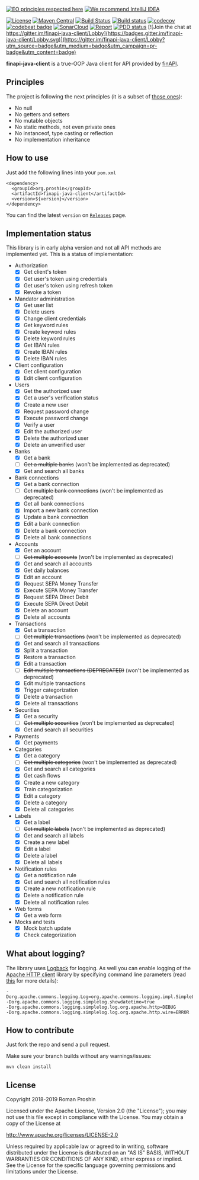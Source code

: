 [![EO principles respected here](http://www.elegantobjects.org/badge.svg)](http://www.elegantobjects.org)
[![We recommend IntelliJ IDEA](http://www.elegantobjects.org/intellij-idea.svg)](https://www.jetbrains.com/idea/)

[![License](https://img.shields.io/badge/License-Apache%202.0-blue.svg)](http://www.apache.org/licenses/LICENSE-2.0)
[![Maven Central](https://maven-badges.herokuapp.com/maven-central/org.proshin/finapi-java-client/badge.svg)](https://maven-badges.herokuapp.com/maven-central/org.proshin/finapi-java-client)
[![Build Status](https://travis-ci.org/proshin-roman/finapi-java-client.svg?branch=master)](https://travis-ci.org/proshin-roman/finapi-java-client)
[![Build status](https://ci.appveyor.com/api/projects/status/n88wydxq8oa0eou0/branch/master?svg=true)](https://ci.appveyor.com/project/proshin-roman/finapi-java-client/branch/master)
[![codecov](https://codecov.io/gh/proshin-roman/finapi-java-client/branch/master/graph/badge.svg)](https://codecov.io/gh/proshin-roman/finapi-java-client)
[![codebeat badge](https://codebeat.co/badges/907cb4b8-0f65-446a-a874-9ece228ab579)](https://codebeat.co/projects/github-com-proshin-roman-finapi-java-client-master)
[![SonarCloud](https://sonarcloud.io/api/project_badges/measure?project=org.proshin%3Afinapi-java-client&metric=alert_status)](https://sonarcloud.io/dashboard?id=org.proshin%3Afinapi-java-client)
[![Report](https://inspecode.rocro.com/badges/github.com/proshin-roman/finapi-java-client/report?token=XQDM-T86oDab_Cxht2zu7R2Id6M09Uobn6izEWhA8es&branch=master)](https://inspecode.rocro.com/reports/github.com/proshin-roman/finapi-java-client/branch/master/summary)
[![PDD status](http://www.0pdd.com/svg?name=proshin-roman/finapi-java-client)](http://www.0pdd.com/p?name=proshin-roman/finapi-java-client) [![Join the chat at https://gitter.im/finapi-java-client/Lobby](https://badges.gitter.im/finapi-java-client/Lobby.svg)](https://gitter.im/finapi-java-client/Lobby?utm_source=badge&utm_medium=badge&utm_campaign=pr-badge&utm_content=badge)


**finapi-java-client** is a true-OOP Java client for API provided by [finAPI](https://finapi.io).

## Principles

The project is following the next principles (it is a subset of [those ones](https://www.elegantobjects.org/#principles)):
- No null
- No getters and setters
- No mutable objects
- No static methods, not even private ones
- No instanceof, type casting or reflection
- No implementation inheritance

## How to use

Just add the following lines into your `pom.xml`
```!xml
<dependency>
  <groupId>org.proshin</groupId>
  <artifactId>finapi-java-client</artifactId>
  <version>${version}</version>
</dependency>
```
You can find the latest `version` on [`Releases`](https://github.com/proshin-roman/finapi-java-client/releases) page.

## Implementation status

This library is in early alpha version and not all API methods are implemented yet. This is a status of implementation:

- Authorization
    - [x] Get client's token
    - [x] Get user's token using credentials
    - [x] Get user's token using refresh token
    - [x] Revoke a token
- Mandator administration
    - [x] Get user list
    - [x] Delete users
    - [x] Change client credentials
    - [x] Get keyword rules
    - [x] Create keyword rules
    - [x] Delete keyword rules
    - [x] Get IBAN rules
    - [x] Create IBAN rules
    - [x] Delete IBAN rules
- Client configuration
    - [x] Get client configuration
    - [x] Edit client configuration
- Users
    - [x] Get the authorized user
    - [x] Get a user's verification status
    - [x] Create a new user
    - [x] Request password change
    - [x] Execute password change
    - [x] Verify a user
    - [x] Edit the authorized user
    - [x] Delete the authorized user
    - [x] Delete an unverified user 
- Banks
    - [x] Get a bank
    - [ ] ~~Get a multiple banks~~ (won't be implemented as deprecated)
    - [x] Get and search all banks
- Bank connections
    - [x] Get a bank connection
    - [ ] ~~Get multiple bank connections~~ (won't be implemented as deprecated)
    - [x] Get all bank connections
    - [x] Import a new bank connection
    - [x] Update a bank connection
    - [x] Edit a bank connection
    - [x] Delete a bank connection
    - [x] Delete all bank connections
- Accounts
    - [x] Get an account
    - [ ] ~~Get multiple accounts~~ (won't be implemented as deprecated)
    - [x] Get and search all accounts
    - [x] Get daily balances
    - [x] Edit an account
    - [x] Request SEPA Money Transfer
    - [x] Execute SEPA Money Transfer
    - [x] Request SEPA Direct Debit
    - [x] Execute SEPA Direct Debit
    - [x] Delete an account
    - [x] Delete all accounts
- Transactions
    - [x] Get a transaction
    - [ ] ~~Get multiple transactions~~ (won't be implemented as deprecated)
    - [x] Get and search all transactions
    - [x] Split a transaction
    - [x] Restore a transaction
    - [x] Edit a transaction
    - [ ] ~~Edit multiple transactions (DEPRECATED)~~ (won't be implemented as deprecated)
    - [x] Edit multiple transactions
    - [x] Trigger categorization
    - [x] Delete a transaction
    - [x] Delete all transactions
- Securities
    - [x] Get a security
    - [ ] ~~Get multiple securities~~ (won't be implemented as deprecated)
    - [x] Get and search all securities
- Payments
    - [x] Get payments
- Categories
    - [x] Get a category
    - [ ] ~~Get multiple categories~~ (won't be implemented as deprecated)
    - [x] Get and search all categories
    - [x] Get cash flows
    - [x] Create a new category
    - [x] Train categorization 
    - [x] Edit a category
    - [x] Delete a category
    - [x] Delete all categories
- Labels
    - [x] Get a label
    - [ ] ~~Get multiple labels~~ (won't be implemented as deprecated)
    - [x] Get and search all labels
    - [x] Create a new label
    - [x] Edit a label
    - [x] Delete a label
    - [x] Delete all labels
- Notification rules
    - [x] Get a notification rule
    - [x] Get and search all notification rules
    - [x] Create a new notification rule
    - [x] Delete a notification rule
    - [x] Delete all notification rules
- Web forms
    - [x] Get a web form
- Mocks and tests
    - [x] Mock batch update
    - [x] Check categorization

## What about logging?

The library uses [Logback](https://logback.qos.ch) for logging. As well you can enable logging of the [Apache HTTP 
client](https://hc.apache.org) library by specifying command line parameters 
(read [this](https://hc.apache.org/httpcomponents-client-ga/logging.html) for more details): 
```
-Dorg.apache.commons.logging.Log=org.apache.commons.logging.impl.SimpleLog
-Dorg.apache.commons.logging.simplelog.showdatetime=true
-Dorg.apache.commons.logging.simplelog.log.org.apache.http=DEBUG
-Dorg.apache.commons.logging.simplelog.log.org.apache.http.wire=ERROR
```

## How to contribute

Just fork the repo and send a pull request.

Make sure your branch builds without any warnings/issues:

```
mvn clean install
```

## License
Copyright 2018-2019 Roman Proshin

Licensed under the Apache License, Version 2.0 (the "License");
you may not use this file except in compliance with the License.
You may obtain a copy of the License at

  http://www.apache.org/licenses/LICENSE-2.0

Unless required by applicable law or agreed to in writing, software
distributed under the License is distributed on an "AS IS" BASIS,
WITHOUT WARRANTIES OR CONDITIONS OF ANY KIND, either express or implied.
See the License for the specific language governing permissions and
limitations under the License.
